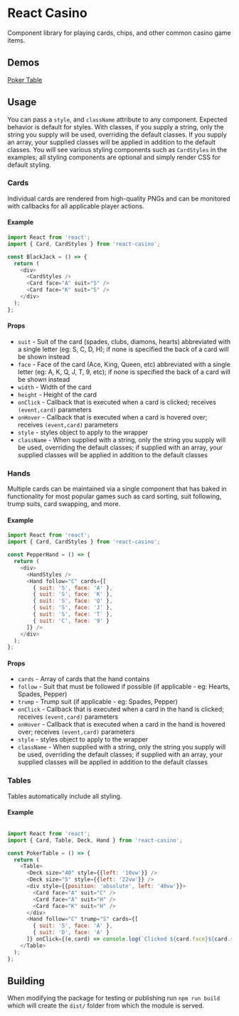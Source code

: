 # React Casino

Component library for playing cards, chips, and other common casino game items.

## Demos

[Poker Table](https://adom.github.io/npm-react-casino/)

## Usage

You can pass a `style`, and `className` attribute to any component. Expected behavior is default for styles. With classes, if you supply a string, only the string you supply will be used, overriding the default classes. If you supply an array, your supplied classes will be applied in addition to the default classes. You will see various styling components such as `CardStyles` in the examples; all styling components are optional and simply render CSS for default styling.

### Cards

Individual cards are rendered from high-quality PNGs and can be monitored with callbacks for all applicable player actions.

#### Example

```js
import React from 'react';
import { Card, CardStyles } from 'react-casino';

const BlackJack = () => {
  return (
    <div>
      <CardStyles />
      <Card face="A" suit="S" />
      <Card face="K" suit="S" />
    </div>
  );
};
```

#### Props

- `suit` - Suit of the card (spades, clubs, diamons, hearts) abbreviated with a single letter (eg: S, C, D, H); if none is specified the back of a card will be shown instead
- `face` - Face of the card (Ace, King, Queen, etc) abbreviated with a single letter (eg: A, K, Q, J, T, 9, etc); if none is specified the back of a card will be shown instead
- `width` - Width of the card
- `height` - Height of the card
- `onClick` - Callback that is executed when a card is clicked; receives `(event,card)` parameters
- `onHover` - Callback that is executed when a card is hovered over; receives `(event,card)` parameters
- `style` - styles object to apply to the wrapper
- `className` - When supplied with a string, only the string you supply will be used, overriding the default classes; if supplied with an array, your supplied classes will be applied in addition to the default classes

### Hands

Multiple cards can be maintained via a single component that has baked in functionality for most popular games such as card sorting, suit following, trump suits, card swapping, and more.

#### Example

```js
import React from 'react';
import { Card, CardStyles } from 'react-casino';

const PepperHand = () => {
  return (
    <div>
      <HandStyles />
      <Hand follow="C" cards={[
        { suit: 'S', face: 'A' },
        { suit: 'S', face: 'K' },
        { suit: 'S', face: 'Q' },
        { suit: 'S', face: 'J' },
        { suit: 'S', face: 'T' },
        { suit: 'C', face: '9' }
      ]} />
    </div>
  );
};
```

#### Props

- `cards` - Array of cards that the hand contains
- `follow` - Suit that must be followed if possible (if applicable - eg: Hearts, Spades, Pepper)
- `trump` - Trump suit (if applicable - eg: Spades, Pepper)
- `onClick` - Callback that is executed when a card in the hand is clicked; receives `(event,card)` parameters
- `onHover` - Callback that is executed when a card in the hand is hovered over; receives `(event,card)` parameters
- `style` - styles object to apply to the wrapper
- `className` - When supplied with a string, only the string you supply will be used, overriding the default classes; if supplied with an array, your supplied classes will be applied in addition to the default classes

### Tables

Tables automatically include all styling.

#### Example

```js

import React from 'react';
import { Card, Table, Deck, Hand } from 'react-casino';

const PokerTable = () => {
  return (
    <Table>
      <Deck size="40" style={{left: '10vw'}} />
      <Deck size="5" style={{left: '22vw'}} />
      <div style={{position: 'absolute', left: '40vw'}}>
        <Card face="A" suit="C" />
        <Card face="A" suit="H" />
        <Card face="K" suit="H" />
      </div>
      <Hand follow="C" trump="S" cards={[
        { suit: 'S', face: 'A' },
        { suit: 'D', face: 'A' }
      ]} onClick={(e,card) => console.log(`Clicked ${card.face}${card.suit}`)} />
    </Table>
  );
};
```

## Building

When modifying the package for testing or publishing run `npm run build` which will create the `dist/` folder from which the module is served.
